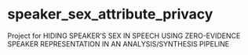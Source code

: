 # speaker_sex_attribute_privacy
Project for HIDING SPEAKER’S SEX IN SPEECH USING ZERO-EVIDENCE SPEAKER REPRESENTATION IN AN ANALYSIS/SYNTHESIS PIPELINE
